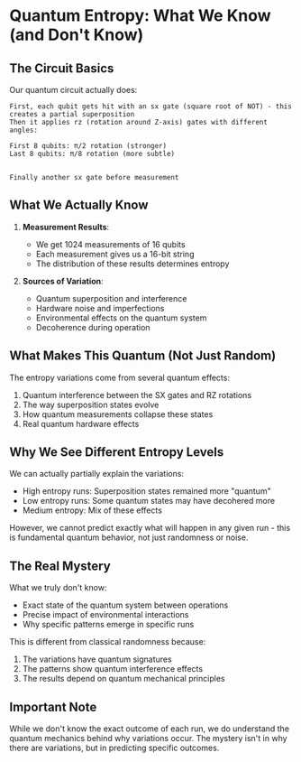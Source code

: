 # Quantum Entropy: What We Know (and Don't Know)

## The Circuit Basics

Our quantum circuit actually does:

```
First, each qubit gets hit with an sx gate (square root of NOT) - this creates a partial superposition
Then it applies rz (rotation around Z-axis) gates with different angles:

First 8 qubits: π/2 rotation (stronger)
Last 8 qubits: π/8 rotation (more subtle)


Finally another sx gate before measurement
```

## What We Actually Know

1. **Measurement Results**:

   - We get 1024 measurements of 16 qubits
   - Each measurement gives us a 16-bit string
   - The distribution of these results determines entropy

2. **Sources of Variation**:
   - Quantum superposition and interference
   - Hardware noise and imperfections
   - Environmental effects on the quantum system
   - Decoherence during operation

## What Makes This Quantum (Not Just Random)

The entropy variations come from several quantum effects:

1. Quantum interference between the SX gates and RZ rotations
2. The way superposition states evolve
3. How quantum measurements collapse these states
4. Real quantum hardware effects

## Why We See Different Entropy Levels

We can actually partially explain the variations:

- High entropy runs: Superposition states remained more "quantum"
- Low entropy runs: Some quantum states may have decohered more
- Medium entropy: Mix of these effects

However, we cannot predict exactly what will happen in any given run - this is fundamental quantum behavior, not just randomness or noise.

## The Real Mystery

What we truly don't know:

- Exact state of the quantum system between operations
- Precise impact of environmental interactions
- Why specific patterns emerge in specific runs

This is different from classical randomness because:

1. The variations have quantum signatures
2. The patterns show quantum interference effects
3. The results depend on quantum mechanical principles

## Important Note

While we don't know the exact outcome of each run, we do understand the quantum mechanics behind why variations occur. The mystery isn't in why there are variations, but in predicting specific outcomes.
